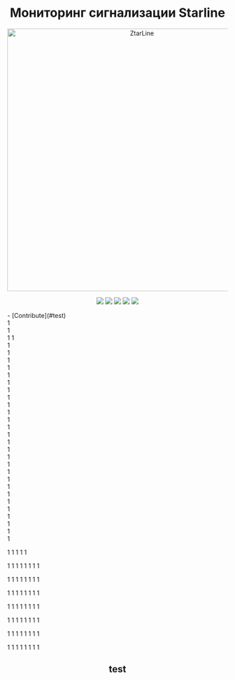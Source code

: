 <h1 align="center">Мониторинг сигнализации Starline</h1>

<p clear="both">
<div align="center">
<picture>
  <img alt="ZtarLine" src="http://fraso777.ru/data/Ztar-Line-logo.png" width="600">
</picture>
<p align="center">
  <img src="https://img.shields.io/badge/PHP-7.2.5 or later-blue" />
  <img src="https://img.shields.io/badge/Ubuntu_Server-18.04 or later-blue" />
  <img src="https://img.shields.io/badge/Zabbix-6.0 +-blue" />
  <img src="https://img.shields.io/badge/Apache-1.3.12 or later-blue" />
  <img src="https://img.shields.io/badge/Mysql-8.0.X-blue" />
</p>
</div>
- [Contribute](#test)
<br>
1
<br>
1
<br>
1
1
<br>
1
<br>
1
<br>
1
<br>
1
<br>
1
<br>
1
<br>
1
<br>
1
<br>
1
<br>
1
<br>
1
<br>
1
<br>
1
<br>
1
<br>
1
<br>
1
<br>
1
<br>
1
<br>
1
<br>
1
<br>
1
<br>
1
<br>
1
<br>
1
<br>
1
<br>
1
<br>
1
<br>

1
1
1
1
1

1
1
1
1
1
1
1
1

1
1
1
1
1
1
1
1

1
1
1
1
1
1
1
1

1
1
1
1
1
1
1
1

1
1
1
1
1
1
1
1

1
1
1
1
1
1
1
1

1
1
1
1
1
1
1
1

<h2 align="center">test</h2>


